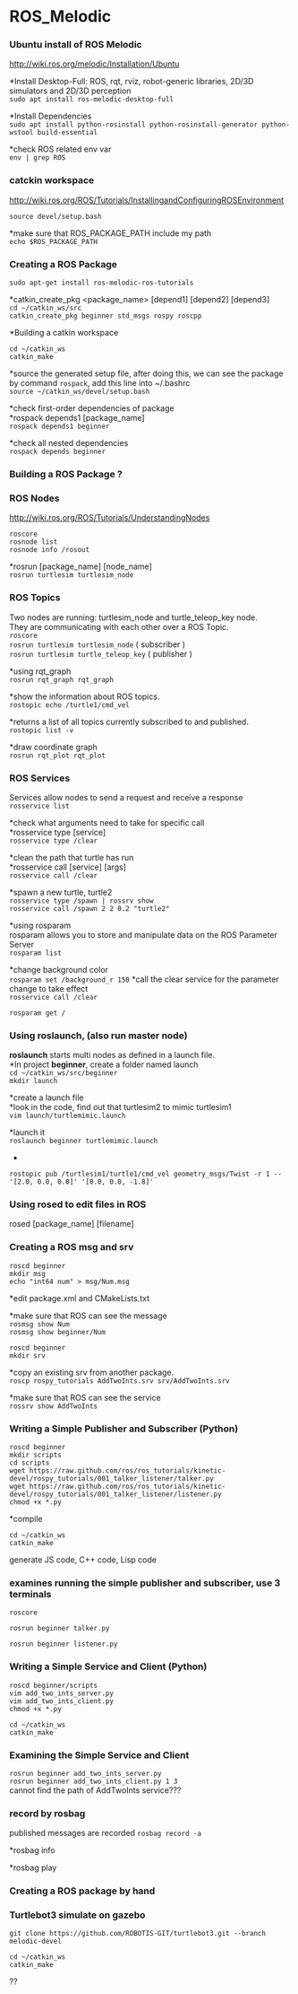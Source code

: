 # ROS_Melodic
### Ubuntu install of ROS Melodic  
http://wiki.ros.org/melodic/Installation/Ubuntu

*Install Desktop-Full:  ROS, rqt, rviz, robot-generic libraries, 2D/3D simulators and 2D/3D perception  
```sudo apt install ros-melodic-desktop-full```

*Install Dependencies  
```sudo apt install python-rosinstall python-rosinstall-generator python-wstool build-essential```

*check ROS related env var  
```env | grep ROS```

### catckin workspace
http://wiki.ros.org/ROS/Tutorials/InstallingandConfiguringROSEnvironment

```source devel/setup.bash```

*make sure that ROS_PACKAGE_PATH include my path  
```echo $ROS_PACKAGE_PATH```

### Creating a ROS Package
```sudo apt-get install ros-melodic-ros-tutorials```
  
*catkin_create_pkg <package_name> [depend1] [depend2] [depend3]   
```cd ~/catkin_ws/src```  
```catkin_create_pkg beginner std_msgs rospy roscpp```

*Building a catkin workspace  
```
cd ~/catkin_ws
catkin_make
```
 
*source the generated setup file, after doing this, we can see the package by command ```rospack```, add this line into ~/.bashrc  
```source ~/catkin_ws/devel/setup.bash```  

*check first-order dependencies of package  
*rospack depends1 [package_name]  
```rospack depends1 beginner``` 

*check all nested dependencies  
```rospack depends beginner```  

### Building a ROS Package ?  

### ROS Nodes
http://wiki.ros.org/ROS/Tutorials/UnderstandingNodes

```roscore```  
```rosnode list```  
```rosnode info /rosout```  

*rosrun [package_name] [node_name]  
```rosrun turtlesim turtlesim_node```  

### ROS Topics  
Two nodes are running: turtlesim_node and turtle_teleop_key node.  
They are communicating with each other over a ROS Topic.  
```roscore```  
```rosrun turtlesim turtlesim_node```  ( subscriber )  
```rosrun turtlesim turtle_teleop_key```  ( publisher )  

*using rqt_graph  
```rosrun rqt_graph rqt_graph```  

*show the information about ROS topics.  
```rostopic echo /turtle1/cmd_vel```

*returns a list of all topics currently subscribed to and published.  
```rostopic list -v```  

*draw coordinate graph  
```rosrun rqt_plot rqt_plot```  

### ROS Services  
Services allow nodes to send a request and receive a response  
```rosservice list```  

*check what arguments need to take for specific call  
*rosservice type [service]  
```rosservice type /clear```  

*clean the path that turtle has run  
*rosservice call [service] [args]  
```rosservice call /clear```  

*spawn a new turtle, turtle2  
```rosservice type /spawn | rossrv show```  
```rosservice call /spawn 2 2 0.2 "turtle2"```  

*using rosparam  
rosparam allows you to store and manipulate data on the ROS Parameter Server  
```rosparam list```  

*change background color  
```rosparam set /background_r 150```
*call the clear service for the parameter change to take effect  
```rosservice call /clear```  

```rosparam get /```  

### Using roslaunch, (also run master node)  
**roslaunch** starts multi nodes as defined in a launch file.  
*In project **beginner**, create a folder named launch  
```cd ~/catkin_ws/src/beginner```  
```mkdir launch```   

*create a launch file  
*look in the code, find out that turtlesim2 to mimic turtlesim1   
```vim launch/turtlemimic.launch```  

*launch it  
```roslaunch beginner turtlemimic.launch```  

*
```rostopic pub /turtlesim1/turtle1/cmd_vel geometry_msgs/Twist -r 1 -- '[2.0, 0.0, 0.0]' '[0.0, 0.0, -1.8]'```  

### Using rosed to edit files in ROS   
rosed [package_name] [filename]  

### Creating a ROS msg and srv  
```
roscd beginner
mkdir msg
echo "int64 num" > msg/Num.msg
```
*edit package.xml and CMakeLists.txt   

*make sure that ROS can see the message  
```rosmsg show Num```  
```rosmsg show beginner/Num```   

```
roscd beginner
mkdir srv
```  
*copy an existing srv from another package.  
```roscp rospy_tutorials AddTwoInts.srv srv/AddTwoInts.srv```  

*make sure that ROS can see the service   
```rossrv show AddTwoInts```  

### Writing a Simple Publisher and Subscriber (Python)  
```
roscd beginner  
mkdir scripts  
cd scripts
wget https://raw.github.com/ros/ros_tutorials/kinetic-devel/rospy_tutorials/001_talker_listener/talker.py   
wget https://raw.github.com/ros/ros_tutorials/kinetic-devel/rospy_tutorials/001_talker_listener/listener.py  
chmod +x *.py  
```

*compile  
```
cd ~/catkin_ws
catkin_make
```  
generate JS code, C++ code, Lisp code  


### examines running the simple publisher and subscriber, use 3 terminals  
```roscore```  

```rosrun beginner talker.py```   

```rosrun beginner listener.py```   

### Writing a Simple Service and Client (Python)
```roscd beginner/scripts```  
```vim add_two_ints_server.py```  
```vim add_two_ints_client.py```  
```chmod +x *.py```  

```cd ~/catkin_ws```  
```catkin_make```  

### Examining the Simple Service and Client  
```rosrun beginner add_two_ints_server.py```  
```rosrun beginner add_two_ints_client.py 1 3```  
cannot find the path of AddTwoInts service???   

### record by rosbag  
published messages are recorded 
```rosbag record -a```  

*rosbag info <your bagfile>   
  
*rosbag play <your bagfile>   
  

### Creating a ROS package by hand  

### Turtlebot3 simulate on gazebo  
```git clone https://github.com/ROBOTIS-GIT/turtlebot3.git --branch melodic-devel```  

```cd ~/catkin_ws```  
```catkin_make```  



??










  

